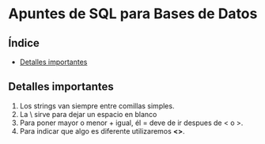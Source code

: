 # Apuntes de SQL para Bases de Datos
## Índice
- [Detalles importantes](#detalles-importantes)
## Detalles importantes
1. Los strings van siempre entre comillas simples.
2. La \ sirve para dejar un espacio en blanco
3. Para poner mayor o menor + igual, él = deve de ir despues de < o >.
4. Para indicar que algo es diferente utilizaremos **<>**.

